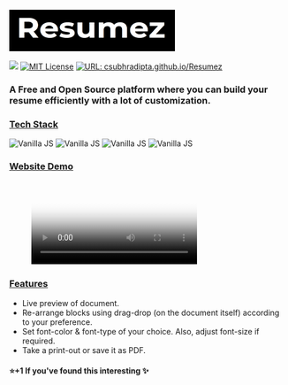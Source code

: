 [![Project Logo](assets/resumez.png)](https://csubhradipta.github.io/Resumez) 

[![](https://img.shields.io/badge/Author-SUBHRADIPTA%20CHOUDHURY-blue?style=flat-square&logo=appveyor)](https://bit.ly/csubhradipta) [![MIT License](https://img.shields.io/badge/License-MIT-brightgreen?style=flat-square)](https://choosealicense.com/licenses/mit/)  [![URL: csubhradipta.github.io/Resumez](https://img.shields.io/badge/URL-csubhradipta.github.io/Resumez-red?style=flat-square)](https://csubhradipta.github.io/Resumez)


### A Free and Open Source platform where you can build your resume efficiently with a lot of customization.
  
    
### <u>Tech Stack</u>
![Vanilla JS](https://img.shields.io/badge/HTML-red?style=for-the-badge) ![Vanilla JS](https://img.shields.io/badge/CSS-blue?style=for-the-badge)   ![Vanilla JS](https://img.shields.io/badge/Javascript-yellow?style=for-the-badge) ![Vanilla JS](https://img.shields.io/badge/Bootstrap-purple?style=for-the-badge)

### <u>Website Demo</u>
<figure class="video_container">
  <video controls="true" allowfullscreen="true" poster="assets/demo.mp4">
    <source src="assets/demo.mp4" type="video/mp4">
  </video>
</figure>
  
### <u>Features</u>
 - Live preview of document.
 - Re-arrange blocks using drag-drop (on the document itself) according to your preference.
 - Set font-color & font-type of your choice. Also, adjust font-size if required.
 - Take a print-out or save it as PDF.
 

#### :star:+1 If you've found this interesting :sparkles:
